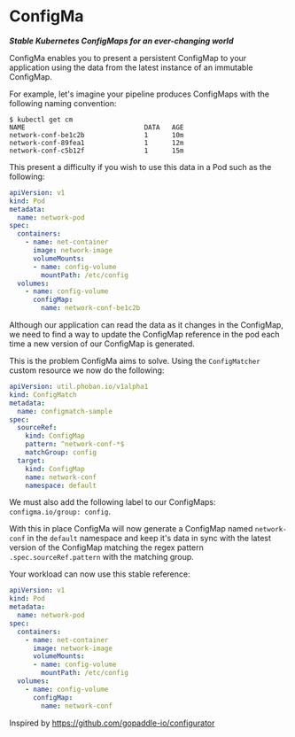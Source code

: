 # ConfigMa 

***Stable Kubernetes ConfigMaps for an ever-changing world***

ConfigMa enables you to present a persistent ConfigMap to your application using the data from the latest instance of an immutable ConfigMap.

For example, let's imagine your pipeline produces ConfigMaps with the following naming convention:

```shell
$ kubectl get cm
NAME                              DATA   AGE
network-conf-be1c2b               1      10m
network-conf-89fea1               1      12m
network-conf-c5b12f               1      15m
```

This present a difficulty if you wish to use this data in a Pod such as the following:
```yaml
apiVersion: v1
kind: Pod
metadata:
  name: network-pod
spec:
  containers:
    - name: net-container
      image: network-image
      volumeMounts:
      - name: config-volume
        mountPath: /etc/config
  volumes:
    - name: config-volume
      configMap:
        name: network-conf-be1c2b
```

Although our application can read the data as it changes in the ConfigMap, we need to find a way to update the ConfigMap reference in the pod each time a new version of our ConfigMap is generated.

This is the problem ConfigMa aims to solve. Using the `ConfigMatcher` custom resource we now do the following:

```yaml
apiVersion: util.phoban.io/v1alpha1
kind: ConfigMatch
metadata:
  name: configmatch-sample
spec:
  sourceRef:
    kind: ConfigMap
    pattern: ^network-conf-*$
    matchGroup: config
  target:
    kind: ConfigMap
    name: network-conf
    namespace: default
```
We must also add the following label to our ConfigMaps: `configma.io/group: config`.

With this in place ConfigMa will now generate a ConfigMap named `network-conf` in the `default` namespace and keep it's data in sync with the latest version of the ConfigMap matching the regex pattern `.spec.sourceRef.pattern` with the matching group.

Your workload can now use this stable reference:

```yaml
apiVersion: v1
kind: Pod
metadata:
  name: network-pod
spec:
  containers:
    - name: net-container
      image: network-image
      volumeMounts:
      - name: config-volume
        mountPath: /etc/config
  volumes:
    - name: config-volume
      configMap:
        name: network-conf
```

Inspired by https://github.com/gopaddle-io/configurator
